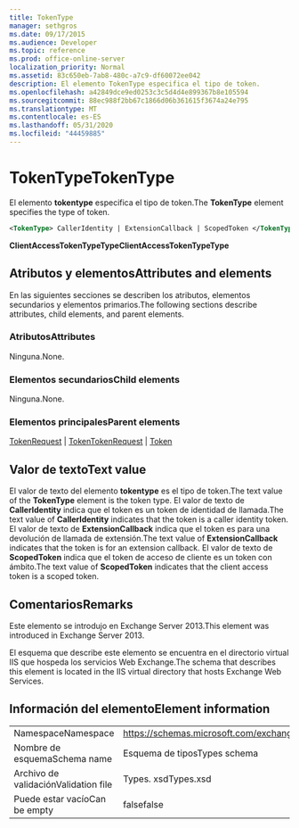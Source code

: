 ```yaml
---
title: TokenType
manager: sethgros
ms.date: 09/17/2015
ms.audience: Developer
ms.topic: reference
ms.prod: office-online-server
localization_priority: Normal
ms.assetid: 83c650eb-7ab8-480c-a7c9-df60072ee042
description: El elemento TokenType especifica el tipo de token.
ms.openlocfilehash: a42849dce9ed0253c3c5d4d4e899367b8e105594
ms.sourcegitcommit: 88ec988f2bb67c1866d06b361615f3674a24e795
ms.translationtype: MT
ms.contentlocale: es-ES
ms.lasthandoff: 05/31/2020
ms.locfileid: "44459885"
---
```

# <a name="tokentype"></a><span data-ttu-id="75f30-103">TokenType</span><span class="sxs-lookup"><span data-stu-id="75f30-103">TokenType</span></span>

<span data-ttu-id="75f30-104">El elemento **tokentype** especifica el tipo de token.</span><span class="sxs-lookup"><span data-stu-id="75f30-104">The **TokenType** element specifies the type of token.</span></span> 
  
```XML
<TokenType> CallerIdentity | ExtensionCallback | ScopedToken </TokenType>
```

 <span data-ttu-id="75f30-105">**ClientAccessTokenTypeType**</span><span class="sxs-lookup"><span data-stu-id="75f30-105">**ClientAccessTokenTypeType**</span></span>
## <a name="attributes-and-elements"></a><span data-ttu-id="75f30-106">Atributos y elementos</span><span class="sxs-lookup"><span data-stu-id="75f30-106">Attributes and elements</span></span>

<span data-ttu-id="75f30-107">En las siguientes secciones se describen los atributos, elementos secundarios y elementos primarios.</span><span class="sxs-lookup"><span data-stu-id="75f30-107">The following sections describe attributes, child elements, and parent elements.</span></span>
  
### <a name="attributes"></a><span data-ttu-id="75f30-108">Atributos</span><span class="sxs-lookup"><span data-stu-id="75f30-108">Attributes</span></span>

<span data-ttu-id="75f30-109">Ninguna.</span><span class="sxs-lookup"><span data-stu-id="75f30-109">None.</span></span>
  
### <a name="child-elements"></a><span data-ttu-id="75f30-110">Elementos secundarios</span><span class="sxs-lookup"><span data-stu-id="75f30-110">Child elements</span></span>

<span data-ttu-id="75f30-111">Ninguna.</span><span class="sxs-lookup"><span data-stu-id="75f30-111">None.</span></span>
  
### <a name="parent-elements"></a><span data-ttu-id="75f30-112">Elementos principales</span><span class="sxs-lookup"><span data-stu-id="75f30-112">Parent elements</span></span>

<span data-ttu-id="75f30-113">[TokenRequest](tokenrequest.md)  |  [Token](token.md)</span><span class="sxs-lookup"><span data-stu-id="75f30-113">[TokenRequest](tokenrequest.md) | [Token](token.md)</span></span>
  
## <a name="text-value"></a><span data-ttu-id="75f30-114">Valor de texto</span><span class="sxs-lookup"><span data-stu-id="75f30-114">Text value</span></span>

<span data-ttu-id="75f30-115">El valor de texto del elemento **tokentype** es el tipo de token.</span><span class="sxs-lookup"><span data-stu-id="75f30-115">The text value of the **TokenType** element is the token type.</span></span> <span data-ttu-id="75f30-116">El valor de texto de **CallerIdentity** indica que el token es un token de identidad de llamada.</span><span class="sxs-lookup"><span data-stu-id="75f30-116">The text value of **CallerIdentity** indicates that the token is a caller identity token.</span></span> <span data-ttu-id="75f30-117">El valor de texto de **ExtensionCallback** indica que el token es para una devolución de llamada de extensión.</span><span class="sxs-lookup"><span data-stu-id="75f30-117">The text value of **ExtensionCallback** indicates that the token is for an extension callback.</span></span> <span data-ttu-id="75f30-118">El valor de texto de **ScopedToken** indica que el token de acceso de cliente es un token con ámbito.</span><span class="sxs-lookup"><span data-stu-id="75f30-118">The text value of **ScopedToken** indicates that the client access token is a scoped token.</span></span> 
  
## <a name="remarks"></a><span data-ttu-id="75f30-119">Comentarios</span><span class="sxs-lookup"><span data-stu-id="75f30-119">Remarks</span></span>

<span data-ttu-id="75f30-120">Este elemento se introdujo en Exchange Server 2013.</span><span class="sxs-lookup"><span data-stu-id="75f30-120">This element was introduced in Exchange Server 2013.</span></span>
  
<span data-ttu-id="75f30-121">El esquema que describe este elemento se encuentra en el directorio virtual IIS que hospeda los servicios Web Exchange.</span><span class="sxs-lookup"><span data-stu-id="75f30-121">The schema that describes this element is located in the IIS virtual directory that hosts Exchange Web Services.</span></span>
  
## <a name="element-information"></a><span data-ttu-id="75f30-122">Información del elemento</span><span class="sxs-lookup"><span data-stu-id="75f30-122">Element information</span></span>

|||
|:-----|:-----|
|<span data-ttu-id="75f30-123">Namespace</span><span class="sxs-lookup"><span data-stu-id="75f30-123">Namespace</span></span>  <br/> |https://schemas.microsoft.com/exchange/services/2006/types  <br/> |
|<span data-ttu-id="75f30-124">Nombre de esquema</span><span class="sxs-lookup"><span data-stu-id="75f30-124">Schema name</span></span>  <br/> |<span data-ttu-id="75f30-125">Esquema de tipos</span><span class="sxs-lookup"><span data-stu-id="75f30-125">Types schema</span></span>  <br/> |
|<span data-ttu-id="75f30-126">Archivo de validación</span><span class="sxs-lookup"><span data-stu-id="75f30-126">Validation file</span></span>  <br/> |<span data-ttu-id="75f30-127">Types. xsd</span><span class="sxs-lookup"><span data-stu-id="75f30-127">Types.xsd</span></span>  <br/> |
|<span data-ttu-id="75f30-128">Puede estar vacío</span><span class="sxs-lookup"><span data-stu-id="75f30-128">Can be empty</span></span>  <br/> |<span data-ttu-id="75f30-129">false</span><span class="sxs-lookup"><span data-stu-id="75f30-129">false</span></span>  <br/> |
   

